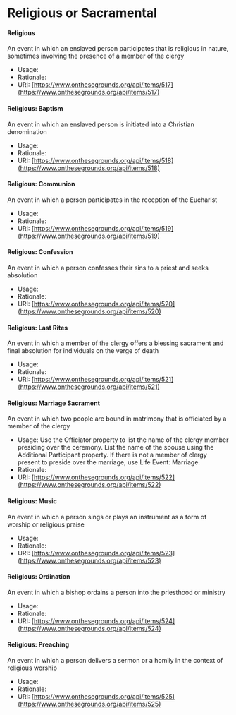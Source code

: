 # Religious or Sacramental

#### Religious

An event in which an enslaved person participates that is religious in nature, sometimes involving the presence of a member of the clergy

* Usage:
* Rationale:
* URI: [https://www.onthesegrounds.org/api/items/517](https://www.onthesegrounds.org/api/items/517)

#### Religious: Baptism

An event in which an enslaved person is initiated into a Christian denomination

* Usage:
* Rationale:
* URI: [https://www.onthesegrounds.org/api/items/518](https://www.onthesegrounds.org/api/items/518)

#### Religious: Communion

An event in which a person participates in the reception of the Eucharist

* Usage:
* Rationale:
* URI: [https://www.onthesegrounds.org/api/items/519](https://www.onthesegrounds.org/api/items/519)

#### Religious: Confession

An event in which a person confesses their sins to a priest and seeks absolution

* Usage:
* Rationale:
* URI: [https://www.onthesegrounds.org/api/items/520](https://www.onthesegrounds.org/api/items/520)

#### Religious: Last Rites

An event in which a member of the clergy offers a blessing sacrament and final absolution for individuals on the verge of death

* Usage:
* Rationale:
* URI: [https://www.onthesegrounds.org/api/items/521](https://www.onthesegrounds.org/api/items/521)

#### Religious: Marriage Sacrament

An event in which two people are bound in matrimony that is officiated by a member of the clergy

* Usage: Use the Officiator property to list the name of the clergy member presiding over the ceremony. List the name of the spouse using the Additional Participant property. If there is not a member of clergy present to preside over the marriage, use Life Event: Marriage.
* Rationale:
* URI: [https://www.onthesegrounds.org/api/items/522](https://www.onthesegrounds.org/api/items/522)

#### Religious: Music

An event in which a person sings or plays an instrument as a form of worship or religious praise

* Usage:
* Rationale:
* URI: [https://www.onthesegrounds.org/api/items/523](https://www.onthesegrounds.org/api/items/523)

#### Religious: Ordination

An event in which a bishop ordains a person into the priesthood or ministry

* Usage:
* Rationale:
* URI: [https://www.onthesegrounds.org/api/items/524](https://www.onthesegrounds.org/api/items/524)

#### Religious: Preaching

An event in which a person delivers a sermon or a homily in the context of religious worship

* Usage:
* Rationale:
* URI: [https://www.onthesegrounds.org/api/items/525](https://www.onthesegrounds.org/api/items/525)
